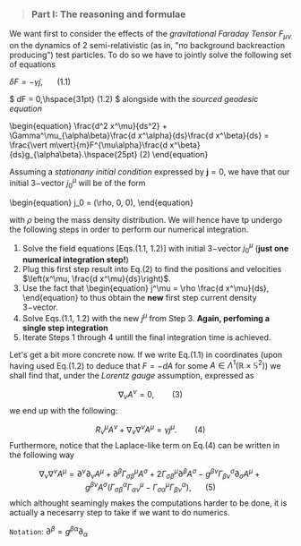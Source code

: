 > ### **Part I: The reasoning and formulae**

We want first to consider the effects of the *gravitational Faraday Tensor* $F_{\mu\nu}$ on the dynamics of $2$ semi-relativistic (as in, "no background backreaction producing") test particles. To do so we have to jointly solve the following set of equations

$\delta F = -\gamma j,\hspace{20pt}(1.1)$

$
dF = 0,\hspace{31pt} (1.2)
$
alongside with the *sourced geodesic equation*

\begin{equation}
\frac{d^2 x^\mu}{ds^2} + \Gamma^\mu_{\alpha\beta}\frac{d x^\alpha}{ds}\frac{d x^\beta}{ds} = \frac{\vert m\vert}{m}F^{\mu\alpha}\frac{d x^\beta}{ds}g_{\alpha\beta}.\hspace{25pt} (2)
\end{equation}

Assuming a *stationany initial condition* expressed by $\boldsymbol{j} = 0$, we have that our initial $3-$vector $j^\mu_0$ will be of the form

\begin{equation}
j_0 = (\rho, 0, 0),
\end{equation}

with $\rho$ being the mass density distribution. We will hence have tp undergo the following steps in order to perform our numerical integration.

1. Solve the field equations [Eqs.(1.1, 1.2)] with initial $3-$vector $j^\mu_0$ (**just one numerical integration step!**)
2. Plug this first step result into Eq.(2) to find the positions and velocities $\left(x^\mu, \frac{d x^\mu}{ds}\right)$.
3. Use the fact that
\begin{equation}
j^\mu = \rho \frac{d x^\mu}{ds},
\end{equation}
to thus obtain the **new** first step current density $3-$vector.
4. Solve Eqs.(1.1, 1.2) with the new $j^\mu$ from Step 3. **Again, perfoming a single step integration**
5. Iterate Steps 1 through 4 untill the final integration time is achieved.

Let's get a bit more concrete now. If we write Eq.(1.1) in coordinates (upon having used Eq.(1.2) to deduce that $F = -dA$ for some $A\in \Lambda^1(\mathbb{R}\times \mathbb{S}^2)$) we shall find that, under the *Lorentz gauge* assumption, expressed as

$$
\begin{equation}
\nabla_\nu A^\nu = 0, \hspace{25pt} (3)
\end{equation}
$$
we end up with the following:

$$
\begin{equation}
R^\mu_\nu A^\nu + \nabla_\nu\nabla^\nu A^\mu = \gamma j^\mu. \hspace{25pt} (4)
\end{equation}
$$
Furthermore, notice that the Laplace-like term on Eq.(4) can be written in the following way

$$
\begin{equation}
\nabla_\nu\nabla^\nu A^\mu = \partial^\nu\partial_\nu A^\mu + \partial^\beta \Gamma^\mu_{\sigma\beta}A^\sigma + 2 \Gamma^\mu_{\sigma\beta}\partial^\beta A^\sigma - g^{\beta\nu}\Gamma^\sigma_{\beta\nu}\partial_\sigma A^\mu + g^{\beta\nu}A^\sigma(\Gamma^\alpha_{\sigma\beta}\Gamma^\mu_{\alpha\nu} - \Gamma^\mu_{\sigma\alpha}\Gamma^\alpha_{\beta\nu}), \hspace{20pt} (5)
\end{equation}
$$
which althought seamingly makes the computations harder to be done, it is actually a necesarry step to take if we want to do numerics.

`Notation`: $\partial^\beta = g^{\beta\alpha}\partial_\alpha$



